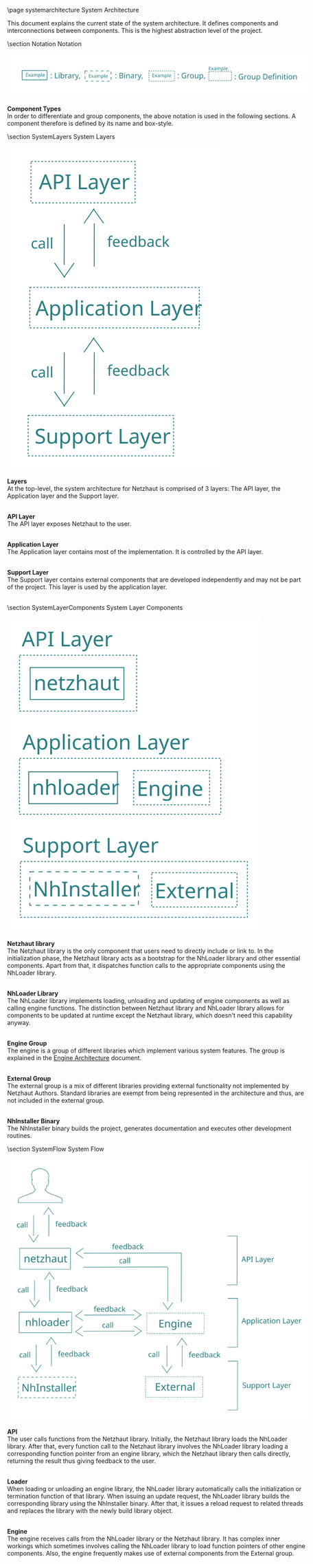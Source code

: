 \page systemarchitecture System Architecture

<div style="width:700px;">

This document explains the current state of the system architecture. It defines components and interconnections between components. This is the highest abstraction level of the project.

\section Notation Notation 

<img alt="Component Types" src="../Architecture/ComponentTypes.svg"/>

**Component Types**  
In order to differentiate and group components, the above notation is used in the following sections. A component therefore is defined by its name and box-style.

\section SystemLayers System Layers 

<img alt="System Layers" src="../Architecture/SystemLayers.svg"/>

**Layers**  
At the top-level, the system architecture for Netzhaut is comprised of 3 layers: The API layer, the Application layer and the Support layer.  
<br>

**API Layer**  
The API layer exposes Netzhaut to the user.  
<br>

**Application Layer**  
The Application layer contains most of the implementation. It is controlled by the API layer.  
<br>

**Support Layer**  
The Support layer contains external components that are developed independently and may not be part of the project. This layer is used by the application layer.  
<br>

\section SystemLayerComponents System Layer Components

<img alt="System Layer Components" src="../Architecture/SystemLayerComponents.svg"/>

**Netzhaut library**  
The Netzhaut library is the only component that users need to directly include or link to. In the initialization phase, the Netzhaut library acts as a bootstrap for the NhLoader library and other essential components. Apart from that, it dispatches function calls to the appropriate components using the NhLoader library.  
<br>

**NhLoader Library**   
The NhLoader library implements loading, unloading and updating of engine components as well as calling engine functions. The distinction between Netzhaut library and NhLoader library allows for components to be updated at runtime except the Netzhaut library, which doesn't need this capability anyway.  
<br>

**Engine Group**  
The engine is a group of different libraries which implement various system features. The group is explained in the [Engine Architecture](EngineArchitecture.html) document.   
<br>

**External Group**  
The external group is a mix of different libraries providing external functionality not implemented by Netzhaut Authors. Standard libraries are exempt from being represented in the architecture and thus, are not included in the external group.  
<br>

**NhInstaller Binary**  
The NhInstaller binary builds the project, generates documentation and executes other development routines.
<br>

\section SystemFlow System Flow

<img alt="System Flow" src="../Architecture/SystemFlow.svg"/>

**API**  
The user calls functions from the Netzhaut library. Initially, the Netzhaut library loads the NhLoader library. After that, every function call to the Netzhaut library involves the NhLoader library loading a corresponding function pointer from an engine library, which the Netzhaut library then calls directly, returning the result thus giving feedback to the user.   
<br>

**Loader**  
When loading or unloading an engine library, the NhLoader library automatically calls the initialization or termination function of that library. When issuing an update request, the NhLoader library builds the corresponding library using the NhInstaller binary. After that, it issues a reload request to related threads and replaces the library with the newly build library object.  
<br>

**Engine**  
The engine receives calls from the NhLoader library or the Netzhaut library. It has complex inner workings which sometimes involves calling the NhLoader library to load function pointers of other engine components. Also, the engine frequently makes use of external components from the External group.  
<br>

</div>
